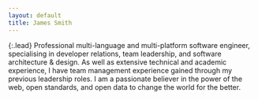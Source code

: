 ```yaml
---
layout: default
title: James Smith
---
```

{:.lead}
Professional multi-language and multi-platform software engineer, specialising in developer relations, team leadership, and software architecture & design. As well as extensive technical and academic experience, I have team management experience gained through my previous leadership roles. I am a passionate believer in the power of the web, open standards, and open data to change the world for the better.
